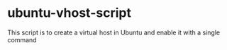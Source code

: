# ubuntu-vhost-script
This script is to create a virtual host in Ubuntu and enable it with a single command
